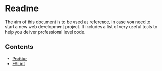 # Readme

The aim of this document is to be used as reference, in case you need to start a new web development project. It includes a list of very useful tools to help you deliver professional level code.

## Contents

- [Prettier](https://github.com/tBaronDar/webdev-essential-tools/blob/main/prettier.md)
- [ESLint](https://github.com/tBaronDar/webdev-essential-tools/blob/main/eslint.md)
